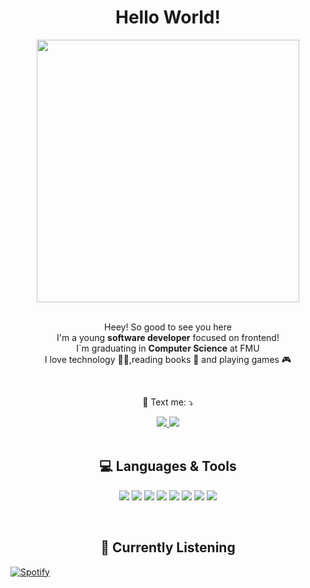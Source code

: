
<h1 align="center">Hello World!</h1>

<div align="center">
  <img height="420em" src="https://user-images.githubusercontent.com/70382532/138322189-2db8df52-9dcb-40a0-88a8-c365466bd33d.gif" />
</div>

<br>

<p align="center">
  Heey! So good to see you here <br>
  I'm a young <strong>software developer</strong> focused on frontend! 
  <br> I`m graduating in <strong>Computer Science</strong> at FMU<br />
  I love technology 🧑‍💻,reading books 📖 and playing games 🎮
</p>

<br>

<p align="center">
  💌 Text me: ⤵️
</p>

<div align="center">
  <a href="https://www.linkedin.com/in/kaduplentis/" alt="Linkedin">
    <img src="https://img.shields.io/badge/-Linkedin-0e76a8?style=for-the-badge&logo=Linkedin&logoColor=white&link=https://www.linkedin.com/in/kaduplentis/" />
  </a>

  <a  href="mailto:kaduplentis@gmail.com" alt="Gmail">
    <img src="https://img.shields.io/badge/Gmail-D14836?style=for-the-badge&logo=gmail&logoColor=white" >
  </a>
</div>  

<br>

<h2 align="center">💻 Languages & Tools</h1>

<p align="center">
 <img src="https://img.shields.io/badge/HTML5-E34F26?style=for-the-badge&logo=html5&logoColor=white" />
<img src="https://img.shields.io/badge/CSS3-1572B6?style=for-the-badge&logo=css3&logoColor=white" />
<img src="https://img.shields.io/badge/React-20232A?style=for-the-badge&logo=react&logoColor=61DAFB" />
<img src="https://img.shields.io/badge/JavaScript-F7DF1E?style=for-the-badge&logo=javascript&logoColor=black" />
<img src="https://img.shields.io/badge/TypeScript-007ACC?style=for-the-badge&logo=typescript&logoColor=white" />
<img src="https://img.shields.io/badge/styled--components-DB7093?style=for-the-badge&logo=styled-components&logoColor=white" />
<img src="https://img.shields.io/badge/TailwindCSS-06B6D4?style=for-the-badge&logo=tailwindcss&logoColor=white" />
<img src="https://img.shields.io/badge/Git-E34F26?style=for-the-badge&logo=git&logoColor=white" />
</p>

<br>

<h2 align="center">🎵 Currently Listening</h1>

[![Spotify](https://novatorem-4hx3srgx8-kadu1811.vercel.app/api/spotify)](https://open.spotify.com/user/KaduPlentis)
